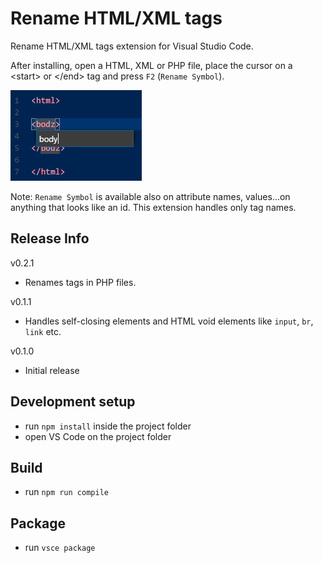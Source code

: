 # Rename HTML/XML tags
Rename HTML/XML tags extension for Visual Studio Code.

After installing, open a HTML, XML or PHP file, place the cursor on a &lt;start&gt; or &lt;/end&gt; tag and press `F2` (`Rename Symbol`).

![Command](https://github.com/krizzdewizz/vscode-tag-rename/raw/master/doc/logo.png "Command")

Note: `Rename Symbol` is available also on attribute names, values...on anything that looks like an id. This extension handles only tag names.

## Release Info

v0.2.1
- Renames tags in PHP files.

v0.1.1
- Handles self-closing elements and HTML void elements like `input`, `br`, `link` etc.

v0.1.0
- Initial release

## Development setup
- run `npm install` inside the project folder
- open VS Code on the project folder

## Build
- run `npm run compile`

## Package
- run `vsce package`

